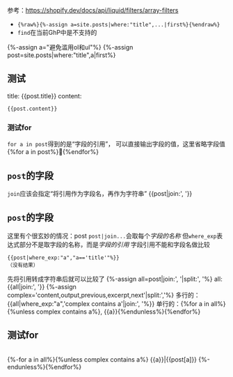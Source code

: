 参考：https://shopify.dev/docs/api/liquid/filters/array-filters
- `{%raw%}{%-assign a=site.posts|where:"title",...|first%}{%endraw%}`
- `find`在当前GhP中是不支持的

{%-assign a="避免滥用ol和ul"%}
{%-assign post=site.posts|where:"title",a|first%}

## 测试
title: {{post.title}}
content:
```
{{post.content}}
```

### 测试for
`for a in post`得到的是“字段的引用”，
可以直接输出字段的值，这里省略字段值
{%for a in post%}🎵{%endfor%}

## `post`的字段
`join`应该会指定“将引用作为字段名，再作为字符串”
{{post|join:', '}}

## `post`的字段
这里有个很玄妙的情况：post
`post|join...`会取每个*字段的名称*
但`where_exp`表达式部分不是取字段的名称，而是*字段的引用*
字段引用不能和字段名做比较
```
{{post|where_exp:"a","a=='title'"%}}
（没有结果）
```
先将引用转成字符串后就可以比较了
{%-assign all=post|join:', '|split:', '%}
all: {{all|join:', '}}
{%-assign complex='content,output,previous,excerpt,next'|split:','%}
多行的：{{all|where_exp:"a",'complex contains a'|join:', '%}}
单行的：{%for a in all%}{%unless complex contains a%}, {{a}}{%endunless%}{%endfor%}

## 测试for
|||
-:|-
{%-for a in all%}{%unless complex contains a%}
{{a}}|{{post[a]}}
{%-endunless%}{%endfor%}
